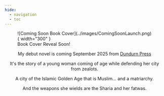 ```yaml
---
hide: 
  - navigation
  - toc
---
```

<style>
  .md-typeset h1,
  .md-content__button {
    display: none;
  }
</style>

<figure markdown="span">
  ![Coming Soon Book Cover](../images/ComingSoonLaunch.png){ width="300" }
  <figcaption>Book Cover Reveal Soon!</figcaption>
</figure>

<p style="text-align: center;">My debut novel is coming September 2025 from <a href=https://www.dundurn.com>Dundurn Press</a></p>
<p style="text-align: center;">It's the story of a young woman coming of age while defending her city from zealots.</p>
<p style="text-align: center;">A city of the Islamic Golden Age that is Muslim... and a matriarchy.</p>
<p style="text-align: center;">And the weapons she wields are the Sharia and her fatwas.</p>

<div class="ml-embedded" data-form="afZeiH"></div>
